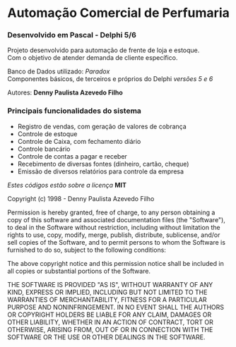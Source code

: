 # Automação Comercial de Perfumaria

### Desenvolvido em Pascal - Delphi 5/6

Projeto desenvolvido para automação de frente de loja e estoque.  
Com o objetivo de atender demanda de cliente específico.

Banco de Dados utilizado: _Paradox_  
Componentes básicos, de terceiros e próprios do Delphi _versões 5 e 6_

Autores: **Denny Paulista Azevedo Filho**

### Principais funcionalidades do sistema

- Registro de vendas, com geração de valores de cobrança
- Controle de estoque
- Controle de Caixa, com fechamento diário
- Controle bancário
- Controle de contas a pagar e receber
- Recebimento de diversas fontes (dinheiro, cartão, cheque)
- Emissão de diversos relatórios para controle da empresa

_Estes códigos estão sobre a licença_ **MIT**

Copyright (c) 1998 - Denny Paulista Azevedo Filho

Permission is hereby granted, free of charge, to any person obtaining a copy
of this software and associated documentation files (the "Software"), to deal
in the Software without restriction, including without limitation the rights
to use, copy, modify, merge, publish, distribute, sublicense, and/or sell
copies of the Software, and to permit persons to whom the Software is
furnished to do so, subject to the following conditions:

The above copyright notice and this permission notice shall be included in all
copies or substantial portions of the Software.

THE SOFTWARE IS PROVIDED "AS IS", WITHOUT WARRANTY OF ANY KIND, EXPRESS OR
IMPLIED, INCLUDING BUT NOT LIMITED TO THE WARRANTIES OF MERCHANTABILITY,
FITNESS FOR A PARTICULAR PURPOSE AND NONINFRINGEMENT. IN NO EVENT SHALL THE
AUTHORS OR COPYRIGHT HOLDERS BE LIABLE FOR ANY CLAIM, DAMAGES OR OTHER
LIABILITY, WHETHER IN AN ACTION OF CONTRACT, TORT OR OTHERWISE, ARISING FROM,
OUT OF OR IN CONNECTION WITH THE SOFTWARE OR THE USE OR OTHER DEALINGS IN THE
SOFTWARE.

